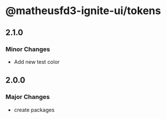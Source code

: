 # @matheusfd3-ignite-ui/tokens

## 2.1.0

### Minor Changes

- Add new test color

## 2.0.0

### Major Changes

- create packages
